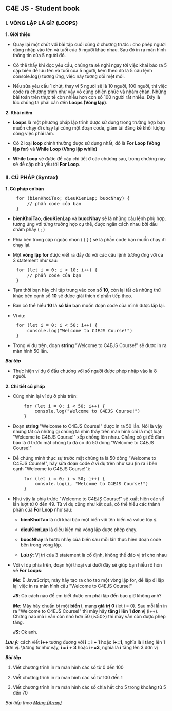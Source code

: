 ## C4E JS - Student book

### I. VÒNG LẶP LÀ GÌ? (LOOPS)
**1. Giới thiệu**

-   Quay lại một chút với bài tập cuối cùng ở chương trước : cho phép người dùng nhập vào tên và tuổi của 5 người khác nhau. Sau đó in ra màn hình thông tin của 5 người đó. 

-   Có thể thấy khi đọc yêu cầu, chúng ta sẽ nghĩ ngay tới việc khai báo ra 5 cặp biến để lưu tên và tuổi của 5 người, kèm theo đó là 5 câu lệnh console.log() tương ứng, việc này tương đối mệt mỏi.

-   Nếu sửa yêu cầu 1 chút, thay vì 5 người sẽ là 10 người, 100 người, thì việc code ra chương trình như vậy vô cùng phiền phức và nhàm chán. Những bài toán trên thực tế còn nhiều hơn con số 100 người rất nhiều. Đây là lúc chúng ta phải cần đến **Loops (Vòng lặp)**.

**2. Khái niệm**

-   **Loops** là một phương pháp lập trình được sử dụng trong trường hợp bạn muốn chạy đi chạy lại cùng một đoạn code, giảm tải đáng kể khối lượng công việc phải làm.

-   Có 2 loại **loop** chính thường được sử dụng nhất, đó là **For Loop (Vòng lặp for)** và **While Loop (Vòng lặp while)**

-   **While Loop** sẽ được đề cập chi tiết ở các chương sau, trong chương này sẽ đề cập chủ yếu tới **For Loop**.

### II. CÚ PHÁP (Syntax)

**1. Cú pháp cơ bản**  

<pre>
    for (bienKhoiTao; dieuKienLap; buocNhay) {
        // phần code của bạn 
    }
</pre>

-   **bienKhoiTao**, **dieuKienLap** và **buocNhay** sẽ là những câu lệnh phù hợp, tương ứng với từng trường hợp cụ thể, được ngăn cách nhau bởi dấu chấm phẩy ( ; )

-   Phía bên trong cặp ngoặc nhọn ( { } ) sẽ là phần code bạn muốn chạy đi chạy lại.

-   Một **vòng lặp for** được viết ra đầy đủ với các câu lệnh tương ứng với cả 3 statement như sau:

<pre>
    for (let i = 0; i < 10; i++) {
        // phần code của bạn
    }
</pre>

-   Tạm thời bạn hãy chỉ tập trung vào con số **10**, còn lại tất cả những thứ khác bên cạnh số **10** sẽ được giải thích ở phần tiếp theo.

-   Bạn có thể hiểu **10** là **số lần** bạn muốn đoạn code của mình được lặp lại.

-   Ví dụ:

<pre>
    for (let i = 0; i < 50; i++) {
        console.log("Welcome to C4EJS Course!")
    }
</pre>  
-   Trong ví dụ trên, đoạn **string** "Welcome to C4EJS Course!" sẽ được in ra màn hình 50 lần.

***Bài tập***  
-   Thực hiện ví dụ ở đầu chương với số người được phép nhập vào là 8 người.

**2. Chi tiết cú pháp**  
-   Cùng nhìn lại ví dụ ở phía trên:  
    <pre>
        for (let i = 0; i < 50; i++) {
            console.log("Welcome to C4EJS Course!")
        }
    </pre>

-   Đoạn **string** "Welcome to C4EJS Course!" được in ra 50 lần. Nói là vậy nhưng tất cả những gì chúng ta nhìn thấy trên màn hình chỉ là một loạt "Welcome to C4EJS Course!" xếp chồng lên nhau. Chẳng có gì để đảm bảo là ở trước mặt chúng ta đã có đủ 50 dòng "Welcome to C4EJS Course!"

-   Để chứng minh thực sự trước mặt chúng ta là 50 dòng "Welcome to C4EJS Course!", hãy sửa đoạn code ở ví dụ trên như sau (in ra **i** bên cạnh "Welcome to C4EJS Course!"):  

    <pre>
        for (let i = 0; i < 50; i++) {
            console.log(i, "Welcome to C4EJS Course!")
        }
    </pre>

-   Như vậy là phía trước "Welcome to C4EJS Course!" sẽ xuất hiện các số lần lượt từ 0 đến 49. Từ ví dụ cũng như kết quả, có thể hiểu các thành phần của **For Loop** như sau:  
    -   **bienKhoiTao** là nơi khai báo một biến với tên biến và value tùy ý.

    -   **dieuKienLap** là điều kiện mà vòng lặp được phép chạy.

    -   **buocNhay** là bước nhảy của biến sau mỗi lần thực hiện đoạn code bên trong vòng lặp.

    -   ***Lưu ý***: Vị trí của 3 statement là cố định, không thể đảo vị trí cho nhau

-   Với ví dụ phía trên, đoạn hội thoại vui dưới đây sẽ giúp bạn hiểu rõ hơn về **For Loops**:

    ***Me***: Ê JavaScript, mày hãy tạo ra cho tao một vòng lặp   for, để lặp đi lặp lại việc in ra màn hình câu "Welcome to C4EJS Course!"

    ***JS***: Có cách nào để em biết được em phải lặp đến bao giờ không anh?

    ***Me***: Mày hãy chuẩn bị một **biến i**, mang **giá trị 0** (let i = 0). Sau mỗi lần in ra "Welcome to C4EJS Course!" thì mày hãy **tăng i lên 1 đơn vị** (i++). Chừng nào mà **i** vẫn còn nhỏ hơn 50 (i<50>) thì mày vẫn còn được phép tăng.

    ***JS***: Ok anh.  

***Lưu ý:*** cách viết **i++** tương đương với **i = i + 1** hoặc **i+=1**, nghĩa là **i** tăng lên 1 đơn vị. \tương tự như vậy, **i = i + 3** hoặc **i+=3**, nghĩa là **i** tăng lên 3 đơn vị

<i>**Bài tập**</i>  

1. Viết chương trình in ra màn hình các số từ 0 đến 100  

2. Viết chương trình in ra màn hình các số từ 100 đến 1

3. Viết chương trình in ra màn hình các số chia hết cho 5 trong khoảng từ 5 đến 70

*Bài tiếp theo [Mảng (Array)](../array/array.md)*